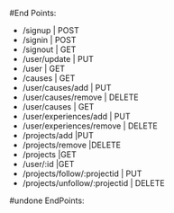 #End Points:

- /signup | POST
- /signin | POST
- /signout | GET
- /user/update | PUT
- /user | GET
- /causes | GET
- /user/causes/add | PUT
- /user/causes/remove | DELETE
- /user/causes | GET
- /user/experiences/add | PUT
- /user/experiences/remove | DELETE
- /projects/add |PUT
- /projects/remove |DELETE
- /projects   |GET
- /user/:id |GET
- /projects/follow/:projectid | PUT
- /projects/unfollow/:projectid | DELETE

#undone EndPoints:



